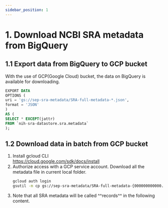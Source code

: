 ```yaml
---
sidebar_position: 1
---
```


# 1. Download NCBI SRA metadata from BigQuery 
## 1.1 Export data from BigQuery to GCP bucket	    
With the use of GCP(Google Cloud) bucket, the data on BigQuery is available for downloading.   
```sql
EXPORT DATA
OPTIONS (
uri = 'gs://sep-sra-metadata/SRA-full-metadata-*.json',
format = 'JSON'
)
AS (
SELECT * EXCEPT(jattr)
FROM `nih-sra-datastore.sra.metadata`
);
```

## 1.2 Download data in batch from GCP bucket
1. Install gcloud CLI  
   https://cloud.google.com/sdk/docs/install  
2. Authorize access with a GCP service account. Download all the metadata file in current local folder.
   ```bash
   gcloud auth login
   gsutil -m cp gs://sep-sra-metadata/SRA-full-metadata-{000000000000..000000001504}.json .
   ```
3. Note that all SRA metadata will be called ^^records^^ in the following content.
